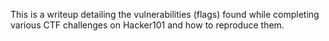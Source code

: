 This is a writeup detailing the vulnerabilities (flags) found while completing various CTF challenges on Hacker101 and how to reproduce them.
